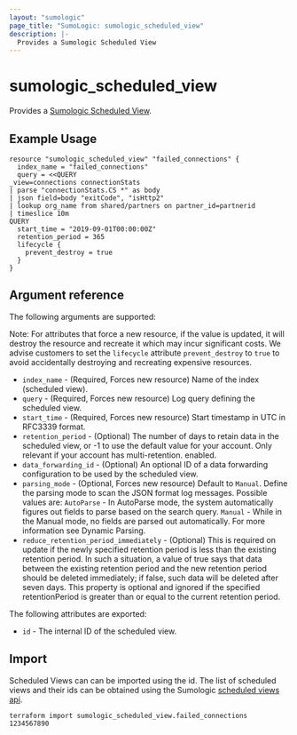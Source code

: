 ```yaml
---
layout: "sumologic"
page_title: "SumoLogic: sumologic_scheduled_view"
description: |-
  Provides a Sumologic Scheduled View
---
```


# sumologic_scheduled_view
Provides a [Sumologic Scheduled View][1].

## Example Usage
```hcl
resource "sumologic_scheduled_view" "failed_connections" {
  index_name = "failed_connections"
  query = <<QUERY
_view=connections connectionStats
| parse "connectionStats.CS *" as body
| json field=body "exitCode", "isHttp2"
| lookup org_name from shared/partners on partner_id=partnerid
| timeslice 10m
QUERY
  start_time = "2019-09-01T00:00:00Z"
  retention_period = 365
  lifecycle {
    prevent_destroy = true
  }
}
```

## Argument reference

The following arguments are supported:

Note: For attributes that force a new resource, if the value is updated, it will destroy the resource and recreate it which may incur significant costs. We advise customers to set the `lifecycle` attribute `prevent_destroy` to `true` to avoid accidentally destroying and recreating expensive resources.

- `index_name` - (Required, Forces new resource) Name of the index (scheduled view).
- `query` - (Required, Forces new resource) Log query defining the scheduled view.
- `start_time` - (Required, Forces new resource) Start timestamp in UTC in RFC3339 format.
- `retention_period` - (Optional) The number of days to retain data in the scheduled view, or -1 to use the default value for your account. Only relevant if your account has multi-retention. enabled.
- `data_forwarding_id` - (Optional) An optional ID of a data forwarding configuration to be used by the scheduled view.
- `parsing_mode` - (Optional, Forces new resource) Default to `Manual`. Define the parsing mode to scan the JSON format log messages. Possible values are: `AutoParse` - In AutoParse mode, the system automatically figures out fields to parse based on the search query. `Manual` - While in the Manual mode, no fields are parsed out automatically. For more information see Dynamic Parsing.
- `reduce_retention_period_immediately` - (Optional) This is required on update if the newly specified retention period is less than the existing retention period. In such a situation, a value of true says that data between the existing retention period and the new retention period should be deleted immediately; if false, such data will be deleted after seven days. This property is optional and ignored if the specified retentionPeriod is greater than or equal to the current retention period.

The following attributes are exported:

- `id` - The internal ID of the scheduled view.

## Import
Scheduled Views can can be imported using the id. The list of scheduled views and their ids can be obtained using the Sumologic [scheduled views api][2].

```hcl
terraform import sumologic_scheduled_view.failed_connections 1234567890
```

[1]: https://help.sumologic.com/Manage/Scheduled-Views
[2]: https://api.sumologic.com/docs/#operation/listScheduledViews
